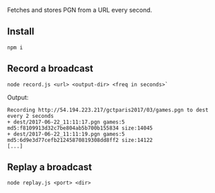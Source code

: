 Fetches and stores PGN from a URL every second.

Install
-------

```
npm i
```

Record a broadcast
------------------

```
node record.js <url> <output-dir> <freq in seconds>`
```

Output:

```
Recording http://54.194.223.217/gctparis2017/03/games.pgn to dest every 2 seconds
+ dest/2017-06-22_11:11:17.pgn games:5 md5:f8109913d32c7be804ab5b700b155834 size:14045
+ dest/2017-06-22_11:11:19.pgn games:5 md5:6d9e3d77cefb21245870819308dd8ff2 size:14122
[...]
```

Replay a broadcast
------------------

```
node replay.js <port> <dir>
```
